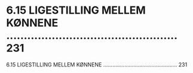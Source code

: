 # 6.15 LIGESTILLING MELLEM KØNNENE ................................................. 231

6.15 LIGESTILLING MELLEM KØNNENE ................................................. 231
